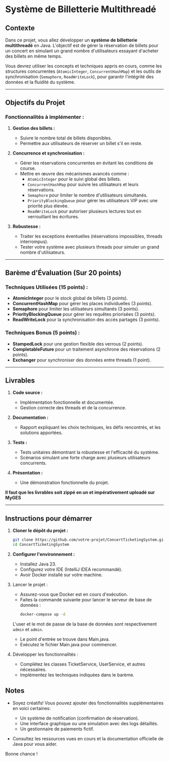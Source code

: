 # Système de Billetterie Multithreadé

## Contexte

Dans ce projet, vous allez développer un **système de billetterie multithreadé** en Java. L'objectif est de gérer la réservation de billets pour un concert en simulant un grand nombre d'utilisateurs essayant d'acheter des billets en même temps.

Vous devrez utiliser les concepts et techniques appris en cours, comme les structures concurrentes (`AtomicInteger`, `ConcurrentHashMap`) et les outils de synchronisation (`Semaphore`, `ReadWriteLock`), pour garantir l'intégrité des données et la fluidité du système.

---

## Objectifs du Projet

### Fonctionnalités à implémenter :
1. **Gestion des billets :**
   - Suivre le nombre total de billets disponibles.
   - Permettre aux utilisateurs de réserver un billet s'il en reste.

2. **Concurrence et synchronisation :**
   - Gérer les réservations concurrentes en évitant les conditions de course.
   - Mettre en œuvre des mécanismes avancés comme :
      - `AtomicInteger` pour le suivi global des billets.
      - `ConcurrentHashMap` pour suivre les utilisateurs et leurs réservations.
      - `Semaphore` pour limiter le nombre d'utilisateurs simultanés.
      - `PriorityBlockingQueue` pour gérer les utilisateurs VIP avec une priorité plus élevée.
      - `ReadWriteLock` pour autoriser plusieurs lectures tout en verrouillant les écritures.

3. **Robustesse :**
   - Traiter les exceptions éventuelles (réservations impossibles, threads interrompus).
   - Tester votre système avec plusieurs threads pour simuler un grand nombre d'utilisateurs.

---

## Barème d'Évaluation (Sur 20 points)

### Techniques Utilisées (15 points) :
- **AtomicInteger** pour le stock global de billets (3 points).
- **ConcurrentHashMap** pour gérer les places individuelles (3 points).
- **Semaphore** pour limiter les utilisateurs simultanés (3 points).
- **PriorityBlockingQueue** pour gérer les requêtes priorisées (3 points).
- **ReadWriteLock** pour la synchronisation des accès partagés (3 points).

### Techniques Bonus (5 points) :
- **StampedLock** pour une gestion flexible des verrous (2 points).
- **CompletableFuture** pour un traitement asynchrone des réservations (2 points).
- **Exchanger** pour synchroniser des données entre threads (1 point).

---

## Livrables

1. **Code source :**
   - Implémentation fonctionnelle et documentée.
   - Gestion correcte des threads et de la concurrence.

2. **Documentation :**
   - Rapport expliquant les choix techniques, les défis rencontrés, et les solutions apportées.

3. **Tests :**
   - Tests unitaires démontrant la robustesse et l'efficacité du système.
   - Scénarios simulant une forte charge avec plusieurs utilisateurs concurrents.

4. **Présentation :**
   - Une démonstration fonctionnelle du projet.

**Il faut que les livrables soit zippé en un et impérativement uploadé sur MyGES**

---

## Instructions pour démarrer

1. **Cloner le dépôt du projet :**
   ```bash
   git clone https://github.com/votre-projet/ConcertTicketingSystem.git
   cd ConcertTicketingSystem
   ```
   
2. **Configurer l'environnement :**
   - Installez Java 23.
   - Configurez votre IDE (IntelliJ IDEA recommandé).
   - Avoir Docker installé sur votre machine.

3. Lancer le projet :

   - Assurez-vous que Docker est en cours d'exécution.
   - Faites la commande suivante pour lancer le serveur de base de données :
     ```bash
     docker-compose up -d
     ```
   L'user et le mot de passe de la base de données sont respectivement `admin` et `admin`.

   - Le point d'entrée se trouve dans Main.java.
   - Exécutez le fichier Main.java pour commencer.

3. Développer les fonctionnalités :

   - Complétez les classes TicketService, UserService, et autres nécessaires.
   - Implémentez les techniques indiquées dans le barème.
   
## Notes
- Soyez créatifs! Vous pouvez ajouter des fonctionnalités supplémentaires en voici certaines:
   -   Un système de notification (confirmation de réservation).
   - Une interface graphique ou une simulation avec des logs détaillés.
   -   Un gestionnaire de paiements fictif.

- Consultez les ressources vues en cours et la documentation officielle de Java pour vous aider.
      
Bonne chance !



